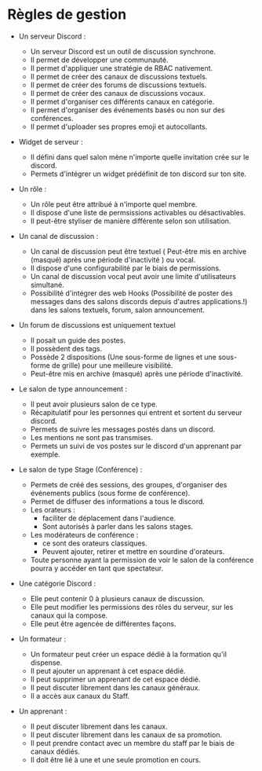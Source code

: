 # Règles de gestion

- Un serveur Discord :
  - Un serveur Discord est un outil de discussion synchrone.
  - Il permet de développer une communauté.
  - Il permet d'appliquer une stratégie de RBAC nativement.
  - Il permet de créer des canaux de discussions textuels.
  - Il permet de créer des forums de discussions textuels.
  - Il permet de créer des canaux de discussions vocaux.
  - Il permet d'organiser ces différents canaux en catégorie.
  - Il permet d'organiser des événements basés ou non sur des conférences.
  - Il permet d'uploader ses propres emoji et autocollants.

- Widget de serveur :
  - Il défini dans quel salon mène n'importe quelle invitation crée sur le discord.
  - Permets d'intégrer un widget prédéfinit de ton discord sur ton site.

- Un rôle : 
  - Un rôle peut être attribué à n'importe quel membre.
  - Il dispose d'une liste de permsissions activables ou désactivables.
  - Il peut-être styliser de manière différente selon son utilisation.

- Un canal de discussion : 
  - Un canal de discussion peut être textuel ( Peut-être mis en archive (masqué) après une période d'inactivité ) ou vocal.
  - Il dispose d'une configurabilité par le biais de permissions.
  - Un canal de discussion vocal peut avoir une limite d'utilisateurs simultané.
  - Possibilité d'intégrer des web Hooks (Possibilité de poster des messages dans des salons discords depuis d'autres applications.!) dans les salons textuels, forum, salon announcement.

- Un forum de discussions est uniquement textuel
  - Il posait un guide des postes.
  - Il possèdent des tags.
  - Possède 2 dispositions (Une sous-forme de lignes et une sous-forme de grille) pour une meilleure visibilité.
  - Peut-être mis en archive (masqué) après une période d'inactivité.

- Le salon de type announcement :
  - Il peut avoir plusieurs salon de ce type.
  - Récapitulatif pour les personnes qui entrent et sortent du serveur discord.
  - Permets de suivre les messages postés dans un discord.
  - Les mentions ne sont pas transmises.
  - Permets un suivi de vos postes sur le discord d'un apprenant par exemple.

- Le salon de type Stage (Conférence) :
  - Permets de créé des sessions, des groupes, d'organiser des événements publics (sous forme de conférence).
  - Permet de diffuser des informations a tous le discord.
  - Les orateurs :
    - faciliter de déplacement dans l'audience.
    - Sont autorisés à parler dans les salons stages.
  - Les modérateurs de conférence :
    - ce sont des orateurs classiques.
    - Peuvent ajouter, retirer et mettre en sourdine d'orateurs.
  - Toute personne ayant la permission de voir le salon de la conférence pourra y accéder en tant que spectateur.
  

- Une catégorie Discord :
  - Elle peut contenir 0 à plusieurs canaux de discussion.
  - Elle peut modifier les permissions des rôles du serveur, sur les canaux qui la compose.
  - Elle peut être agencée de différentes façons.

  
- Un formateur :
  - Un formateur peut créer un espace dédié à la formation qu'il dispense.
  - Il peut ajouter un apprenant à cet espace dédié.
  - Il peut supprimer un apprenant de cet espace dédié.
  - Il peut discuter librement dans les canaux généraux.
  - Il a accès aux canaux du Staff.

- Un apprenant : 
  - Il peut discuter librement dans les canaux.
  - Il peut discuter librement dans les canaux de sa promotion.
  - Il peut prendre contact avec un membre du staff par le biais de canaux dédiés.
  - Il doit être lié à une et une seule promotion en cours.